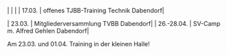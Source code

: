 |        |                |
| 17.03. | offenes TJBB-Training Technik Dabendorf|

| 23.03. | Mitgliederversammlung TVBB Dabendorf|
| 26.-28.04. | SV-Camp m. Alfred Gehlen Dabendorf|

Am 23.03. und 01.04. Training in der kleinen Halle!
